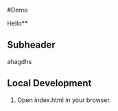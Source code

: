 #Demo 

Hello**

## Subheader

ahagdhs


## Local Development

1. Open index.html in your browser.

